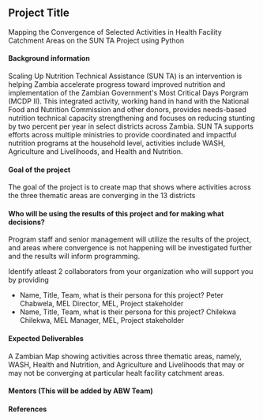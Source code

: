 ## Project Title
Mapping the Convergence of Selected Activities in Health Facility Catchment Areas on the SUN TA Project using Python

#### Background information
Scaling Up Nutrition Technical Assistance (SUN TA) is an intervention is helping Zambia accelerate progress toward improved nutrition and implementation of the Zambian Government's Most Critical Days Porgram (MCDP II). This integrated activity, working hand in hand with the National Food and Nutrition Commission and other donors, provides needs-based nutrition technical capacity strengthening and focuses on reducing stunting by two percent per year in select districts across Zambia. SUN TA supports efforts across multiple ministries to provide coordinated and impactful nutrition programs at the household level, activities include WASH, Agriculture and Livelihoods, and Health and Nutrition.

#### Goal of the project
The goal of the project is to create map that shows where activities across the three thematic areas are converging in the 13 districts

#### Who will be using the results of this project and for making what decisions?
Program staff and senior management will utilize the results of the project, and areas where convergence is not happening will be investigated further and the results will inform programming.

Identify atleast 2 collaborators from your organization who will support you by providing
- Name, Title, Team, what is their persona for this project?
Peter Chabwela, MEL Director, MEL, Project stakeholder
- Name, Title, Team, what is their persona for this project?
Chilekwa Chilekwa, MEL Manager, MEL, Project stakeholder

#### Expected Deliverables
A Zambian Map showing activities across three thematic areas, namely, WASH, Health and Nutrition, and Agriculture and Livelihoods that may or may not be converging at particular healt facility catchment areas.

#### Mentors (This will be added by ABW Team)

#### References
